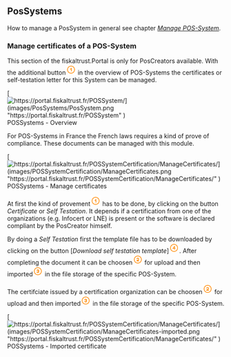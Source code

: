 ## PosSystems

How to manage a PosSystem in general see chapter [_Manage POS-System_](../handbook-general/possystems.md#manage-pos-system).

### Manage certificates of a POS-System

This section of the fiskaltrust.Portal is only for PosCreators available. With the additional button<img src="../images/Numbers/circle-1o.svg" width="24px"> in the overview of POS-Systems the certificates or self-testation letter for this System can be managed.

[![https://portal.fiskaltrust.fr/POSSystem/](images/PosSystems/PosSystem.png "https://portal.fiskaltrust.fr/POSSystem" )](https://portal.fiskaltrust.fr/POSSystem)
POSSystems - Overview

For POS-Systems in France the French laws requires a kind of prove of compliance. These documents can be managed with this module.

[![https://portal.fiskaltrust.fr/POSSystemCertification/ManageCertificates/](images/POSSystemCertification/ManageCertificates.png "https://portal.fiskaltrust.fr/POSSystemCertification/ManageCertificates/" )](https://portal.fiskaltrust.fr/POSSystemCertification/ManageCertificates/)
POSSystems - Manage certificates

At first the kind of provement<img src="../images/Numbers/circle-1o.svg" width="24px"> has to be done, by clicking on the button _Certificate_ or _Self Testation_. It depends if a certification from one of the organizations (e.g. Infocert or LNE) is present or the software is declared compliant by the PosCreator himself.

By doing a _Self Testation_ first the template file has to be downloaded by clicking on the button [_Download self testation template_]<img src="../images/Numbers/circle-4o.svg" width="24px">. After completing the document it can be choosen<img src="../images/Numbers/circle-2o.svg" width="24px"> for upload and then imported<img src="../images/Numbers/circle-3o.svg" width="24px"> in the file storage of the specific POS-System.

The certifciate issued by a certification organization can be choosen<img src="../images/Numbers/circle-2o.svg" width="24px"> for upload and then imported<img src="../images/Numbers/circle-3o.svg" width="24px"> in the file storage of the specific POS-System.

[![https://portal.fiskaltrust.fr/POSSystemCertification/ManageCertificates/](images/POSSystemCertification/ManageCertificates-imported.png "https://portal.fiskaltrust.fr/POSSystemCertification/ManageCertificates/" )](https://portal.fiskaltrust.fr/POSSystemCertification/ManageCertificates/)
POSSystems - Imported certificate